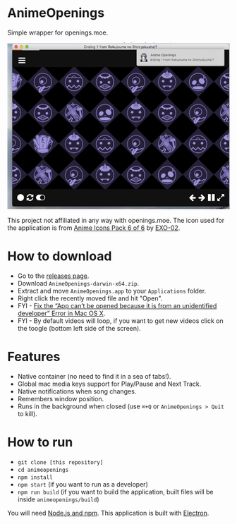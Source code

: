 
# AnimeOpenings

Simple wrapper for openings.moe. 

![Screenshot 1](https://raw.githubusercontent.com/cnandreu/animeopenings/master/screenshots/screenshot1.png)

This project not affiliated in any way with openings.moe. The icon used for the application is from [Anime Icons Pack 6 of 6](http://exo-02.deviantart.com/art/Anime-Icons-Pack-6-of-6-157430877) by [EXO-02](http://exo-02.deviantart.com/).

# How to download

* Go to the [releases page](https://github.com/cnandreu/animeopenings/releases).
* Download `AnimeOpenings-darwin-x64.zip`.
* Extract and move `AnimeOpenings.app` to your `Applications` folder.
* Right click the recently moved file and hit "Open".
* FYI - [Fix the “App can’t be opened because it is from an unidentified developer” Error in Mac OS X](http://osxdaily.com/2012/07/27/app-cant-be-opened-because-it-is-from-an-unidentified-developer/).
* FYI - By default videos will loop, if you want to get new videos click on the toogle (bottom left side of the screen).

# Features

* Native container (no need to find it in a sea of tabs!).
* Global mac media keys support for Play/Pause and Next Track.
* Native notifications when song changes.
* Remembers window position.
* Runs in the background when closed (use `⌘+Q` or `AnimeOpenings > Quit` to kill).

# How to run

* `git clone [this repository]`
* `cd animeopenings`
* `npm install`
* `npm start` (if you want to run as a developer)
* `npm run build` (if you want to build the application, built files will be inside `animeopenings/build`)

You will need [Node.js and npm](https://nodejs.org/en/). This application is built with [Electron](http://electron.atom.io/#get-started).
